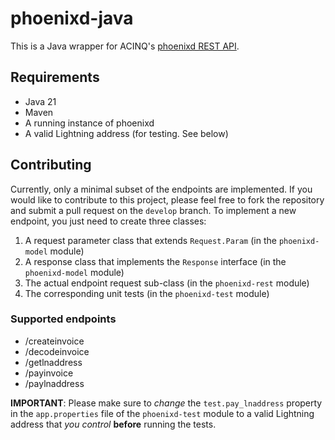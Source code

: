 # phoenixd-java

This is a Java wrapper for ACINQ's [phoenixd REST API](https://phoenix.acinq.co/server/api).

## Requirements
- Java 21
- Maven 
- A running instance of phoenixd
- A valid Lightning address (for testing. See below)

## Contributing
Currently, only a minimal subset of the endpoints are implemented. If you would like to contribute to this project, please feel free to fork the repository and submit a pull request on the `develop` branch.
To implement a new endpoint, you just need to create three classes:
1. A request parameter class that extends `Request.Param` (in the `phoenixd-model` module)
2. A response class that implements the `Response` interface (in the `phoenixd-model` module)
3. The actual endpoint request sub-class (in the `phoenixd-rest` module)
4. The corresponding unit tests (in the `phoenixd-test` module)

### Supported endpoints
- /createinvoice
- /decodeinvoice
- /getlnaddress
- /payinvoice
- /paylnaddress

**IMPORTANT**: Please make sure to *change* the `test.pay_lnaddress` property in the `app.properties` file of the `phoenixd-test` module to a valid Lightning address that *you control* **before** running the tests.